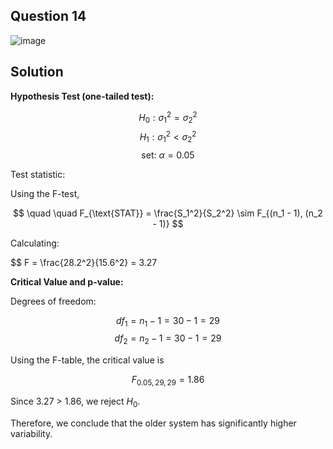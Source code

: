 ## Question 14

![image](https://github.com/user-attachments/assets/777d82d0-d8aa-41aa-a5d4-52df6631f9e2)

## Solution

**Hypothesis Test (one-tailed test):**

$$
H_0: \sigma_1^2 = \sigma_2^2
$$
$$
H_1:\sigma_1^2 < \sigma_2^2
$$
$$
\text{set: } \alpha = 0.05
$$

Test statistic:

Using the F-test,

$$
\quad \quad F_{\text{STAT}} = \frac{S_1^2}{S_2^2} \sim F_{(n_1 - 1), (n_2 - 1)}
$$

Calculating:

$$
F = \frac{28.2^2}{15.6^2} = 3.27

**Critical Value and p-value:**

Degrees of freedom:

$$
df_1 = n_1 - 1 = 30 - 1 = 29
$$
$$
df_2 = n_2 - 1 = 30 - 1 = 29
$$

Using the F-table, the critical value is

$$
F_{0.05,29,29} = 1.86
$$

Since 3.27 > 1.86, we reject $H_0$. 

Therefore, we conclude that the older system has significantly higher variability.
